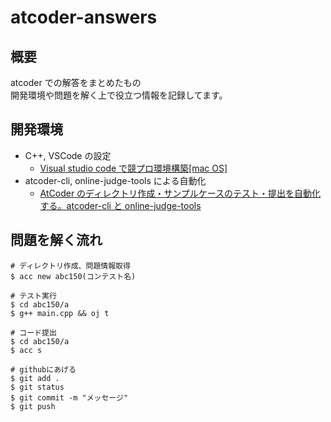 # atcoder-answers

## 概要

atcoder での解答をまとめたもの \
開発環境や問題を解く上で役立つ情報を記録してます。

## 開発環境

- C++, VSCode の設定
  - [Visual studio code で競プロ環境構築[mac OS]](https://qiita.com/EngTks/items/ffa2a7b4d264e7a052c6)
- atcoder-cli, online-judge-tools による自動化
  - [AtCoder のディレクトリ作成・サンプルケースのテスト・提出を自動化する。atcoder-cli と online-judge-tools](https://qiita.com/takeaship/items/d0718066922612648eaa)

## 問題を解く流れ

```shell
# ディレクトリ作成、問題情報取得
$ acc new abc150(コンテスト名)

# テスト実行
$ cd abc150/a
$ g++ main.cpp && oj t

# コード提出
$ cd abc150/a
$ acc s

# githubにあげる
$ git add .
$ git status
$ git commit -m "メッセージ"
$ git push
```
